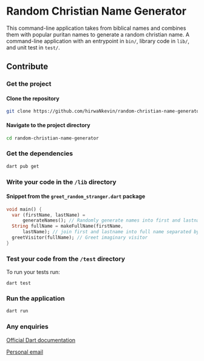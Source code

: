 # Random Christian Name Generator

This command-line application takes from biblical names and combines them with popular puritan names to generate a random christian name.
A command-line application with an entrypoint in `bin/`, library code
in `lib/`, and unit test in `test/`.

## Contribute

### Get the project

#### Clone the repository

```bash
git clone https://github.com/hirwaNkevin/random-christian-name-generator.git
```

#### Navigate to the project directory

```bash
cd random-christian-name-generator
```

### Get the dependencies

```bash
dart pub get
```

### Write your code in the `/lib` directory

#### Snippet from the `greet_random_stranger.dart` package

```dart
void main() {
  var (firstName, lastName) =
      generateNames(); // Randomly generate names into first and lastnames.
  String fullName = makeFullName(firstName,
      lastName); // join first and lastname into full name separated by space
  greetVisitor(fullName); // Greet imaginary visitor
}

```

### Test your code from the  `/test` directory

To run your tests run:

```
dart test
```

### Run the application

```bash
dart run
```

### Any enquiries

[Official Dart documentation](https://dart.dev/guides)

[Personal email](mailto:hirwankevin@gmail.com)
